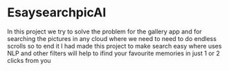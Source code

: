 # EsaysearchpicAI
In this project we try to solve the problem for the gallery app and for searching the pictures in any cloud where we need to need to do endless scrolls so to end it I had made this project to make search easy where uses NLP and other filters will help to ifind your favourite memories in just 1 or 2 clicks from you
